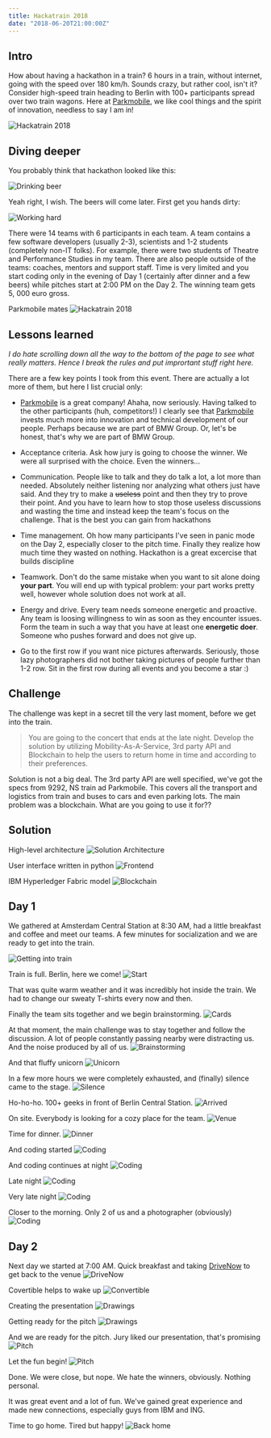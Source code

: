 ```yaml
---
title: Hackatrain 2018
date: "2018-06-20T21:00:00Z"
---
```


## Intro

How about having a hackathon in a train? 6 hours in a train, without internet, going with the speed over 180 km/h. Sounds crazy, but rather cool, isn't it? Consider high-speed train heading to Berlin with 100+ participants spread over two train wagons. Here at [Parkmobile](https://parkmobile.nl), we like cool things and the spirit of innovation, needless to say I am in!

![Hackatrain 2018](./images/train.jpg)

## Diving deeper

You probably think that hackathon looked like this:

![Drinking beer](./images/beer.jpg)

Yeah right, I wish. The beers will come later. First get you hands dirty:

![Working hard](./images/begin.jpg)

There were 14 teams with 6 participants in each team. A team contains a few software developers (usually 2-3), scientists and 1-2 students (completely non-IT folks). For example, there were two students of Theatre and Performance Studies in my team. There are also people outside of the teams: coaches, mentors and support staff. Time is very limited and you start coding only in the evening of Day 1 (certainly after dinner and a few beers) while pitches start at 2:00 PM on the Day 2. The winning team gets 5, 000 euro gross.

Parkmobile mates
![Hackatrain 2018](./images/Parkmobile.jpg)

## Lessons learned

_I do hate scrolling down all the way to the bottom of the page to see what really matters. Hence I break the rules and put imprortant stuff right here._

There are a few key points I took from this event. There are actually a lot more of them, but here I list crucial only:  

* [Parkmobile](https://parkmobile.nl) is a great company! Ahaha, now seriously. Having talked to the other participants (huh, competitors!) I clearly see that [Parkmobile](https://parkmobile.nl) invests much more into innovation and technical development of our people. Perhaps because we are part of BMW Group. Or, let's be honest, that's why we are part of BMW Group.

* Acceptance criteria. Ask how jury is going to choose the winner. We were all surprised with the choice. Even the winners...
* Communication. People like to talk and they do talk a lot, a lot more than needed. Absolutely neither listening nor analyzing what others just have said. And they try to make a ~~useless~~ point and then they try to prove their point. And you have to learn how to stop those useless discussions and wasting the time and instead keep the team's focus on the challenge. That is the best you can gain from hackathons
* Time management. Oh how many participants I've seen in panic mode on the Day 2, especially closer to the pitch time. Finally they realize how much time they wasted on nothing. Hackathon is a great excercise that builds discipline
* Teamwork. Don't do the same mistake when you want to sit alone doing **your part**. You will end up with typical problem: your part works pretty well, however whole solution does not work at all.
* Energy and drive. Every team needs someone energetic and proactive. Any team is loosing willingness to win as soon as they encounter issues. Form the team in such a way that you have at least one **energetic doer**. Someone who pushes forward and does not give up.
* Go to the first row if you want nice pictures afterwards. Seriously, those lazy photographers did not bother taking pictures of people further than 1-2 row. Sit in the first row during all events and you become a star :)

## Challenge

The challenge was kept in a secret till the very last moment, before we get into the train.

> You are going to the concert that ends at the late night. Develop the solution by utilizing Mobility-As-A-Service, 3rd party API and Blockchain to help the users to return home in time and according to their preferences.

Solution is not a big deal. The 3rd party API are well specified, we've got the specs from 9292, NS train ad Parkmobile. This covers all the transport and logistics from train and buses to cars and even parking lots. The main problem was a blockchain. What are you going to use it for??

## Solution

High-level architecture
![Solution Architecture](./images/solution.png)

User interface written in python
![Frontend](./images/solution2.png)

IBM Hyperledger Fabric model
![Blockchain](./images/blockchain.png)

## Day 1

We gathered at Amsterdam Central Station at 8:30 AM, had a little breakfast and coffee and meet our teams. A few minutes for  socialization and we are ready to get into the train.

![Getting into train](./images/outtrain.jpg)

Train is full. Berlin, here we come!
![Start](./images/start.jpg)

That was quite warm weather and it was incredibly hot inside the train. We had to change our sweaty T-shirts every now and then.

Finally the team sits together and we begin brainstorming.
![Cards](./images/cards.jpg)

At that moment, the main challenge was to stay together and follow the discussion. A lot of people constantly passing nearby were distracting us. And the noise produced by all of us.
![Brainstorming](./images/brainstorming.jpg)

And that fluffy unicorn
![Unicorn](./images/unicorn.jpg)

In a few more hours we were completely exhausted, and (finally) silence came to the stage.
![Silence](./images/silence.jpg)

Ho-ho-ho. 100+ geeks in front of Berlin Central Station.
![Arrived](./images/arrived.jpg)

On site. Everybody is looking for a cozy place for the team.
![Venue](./images/venue.jpg)

Time for dinner.
![Dinner](./images/dinner.jpg)

And coding started
![Coding](./images/begincoding.jpg)

And coding continues at night
![Coding](./images/codingnight.jpg)

Late night
![Coding](./images/codinglatenight.jpg)

Very late night
![Coding](./images/coding.jpg)

Closer to the morning. Only 2 of us and a photographer (obviously)
![Coding](./images/codingverylatenight.jpg)


## Day 2

Next day we started at 7:00 AM. Quick breakfast and taking [DriveNow](https://www.drive-now.com/de/en) to get back to the venue
![DriveNow](./images/drivenow.jpg)

Covertible helps to wake up
![Convertible](./images/drivenowwakeup.jpg)

Creating the presentation
![Drawings](./images/presentation.jpg)

Getting ready for the pitch
![Drawings](./images/drawings.jpg)

And we are ready for the pitch. Jury liked our presentation, that's promising
![Pitch](./images/pitch.jpg)

Let the fun begin!
![Pitch](./images/pitchpresenting.jpg)

Done. We were close, but nope. We hate the winners, obviously. Nothing personal.

It was great event and a lot of fun. We've gained great experience and made new connections, especially guys from IBM and ING.

Time to go home. Tired but happy!
![Back home](./images/back.jpg)